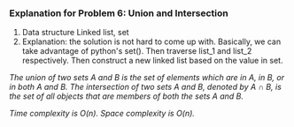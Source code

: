 ### Explanation for Problem 6: Union and Intersection
1. Data structure
Linked list, set
2. Explanation: the solution is not hard to come up with. Basically, we can take advantage of python's set(). Then traverse list_1 and list_2 respectively. Then construct a new linked list based on the value in set.

_The union of two sets A and B is the set of elements which are in A, in B, or in both A and B. The intersection of two sets A and B, denoted by A ∩ B, is the set of all objects that are members of both the sets A and B._

_Time complexity is O(n). Space complexity is O(n)._
